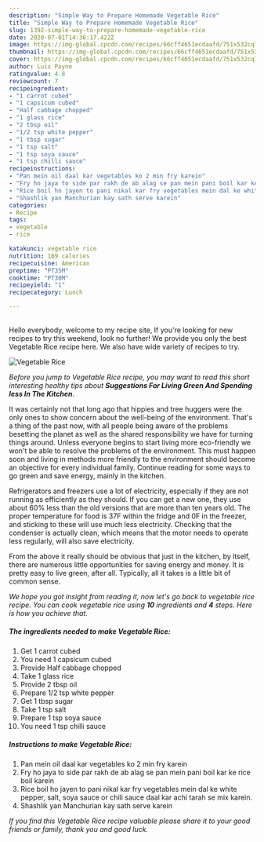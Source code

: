 ```yaml
---
description: "Simple Way to Prepare Homemade Vegetable Rice"
title: "Simple Way to Prepare Homemade Vegetable Rice"
slug: 1392-simple-way-to-prepare-homemade-vegetable-rice
date: 2020-07-01T14:36:17.422Z
image: https://img-global.cpcdn.com/recipes/66cff4651ecdaafd/751x532cq70/vegetable-rice-recipe-main-photo.jpg
thumbnail: https://img-global.cpcdn.com/recipes/66cff4651ecdaafd/751x532cq70/vegetable-rice-recipe-main-photo.jpg
cover: https://img-global.cpcdn.com/recipes/66cff4651ecdaafd/751x532cq70/vegetable-rice-recipe-main-photo.jpg
author: Luis Payne
ratingvalue: 4.8
reviewcount: 7
recipeingredient:
- "1 carrot cubed"
- "1 capsicum cubed"
- "Half cabbage chopped"
- "1 glass rice"
- "2 tbsp oil"
- "1/2 tsp white pepper"
- "1 tbsp sugar"
- "1 tsp salt"
- "1 tsp soya sauce"
- "1 tsp chilli sauce"
recipeinstructions:
- "Pan mein oil daal kar vegetables ko 2 min fry karein"
- "Fry ho jaya to side par rakh de ab alag se pan mein pani boil kar ke rice boil karein"
- "Rice boil ho jayen to pani nikal kar fry vegetables mein dal ke white pepper, salt, soya sauce or chili sauce daal kar achi tarah se mix karein."
- "Shashlik yan Manchurian kay sath serve karein"
categories:
- Recipe
tags:
- vegetable
- rice

katakunci: vegetable rice 
nutrition: 169 calories
recipecuisine: American
preptime: "PT35M"
cooktime: "PT30M"
recipeyield: "1"
recipecategory: Lunch

---
```

<br>
Hello everybody, welcome to my recipe site, If you're looking for new recipes to try this weekend, look no further! We provide you only the best Vegetable Rice recipe here. We also have wide variety of recipes to try.
<br>


![Vegetable Rice](https://img-global.cpcdn.com/recipes/66cff4651ecdaafd/751x532cq70/vegetable-rice-recipe-main-photo.jpg)

<i>Before you jump to Vegetable Rice recipe, you may want to read this short interesting healthy tips about 
<strong>Suggestions For Living Green And Spending less In The Kitchen</strong>.</i>
</br>

It was certainly not that long ago that hippies and tree huggers were the only ones to show concern about the well-being of the environment. That's a thing of the past now, with all people being aware of the problems besetting the planet as well as the shared responsibility we have for turning things around. Unless everyone begins to start living more eco-friendly we won't be able to resolve the problems of the environment. This must happen soon and living in methods more friendly to the environment should become an objective for every individual family. Continue reading for some ways to go green and save energy, mainly in the kitchen.

Refrigerators and freezers use a lot of electricity, especially if they are not running as efficiently as they should. If you can get a new one, they use about 60% less than the old versions that are more than ten years old. The proper temperature for food is 37F within the fridge and 0F in the freezer, and sticking to these will use much less electricity. Checking that the condenser is actually clean, which means that the motor needs to operate less regularly, will also save electricity.

From the above it really should be obvious that just in the kitchen, by itself, there are numerous little opportunities for saving energy and money. It is pretty easy to live green, after all. Typically, all it takes is a little bit of common sense.


<i>We hope you got insight from reading it, now let's go back to vegetable rice recipe. You can cook vegetable rice using <strong>10</strong> ingredients and <strong>4</strong> steps. Here is how you achieve that.
</i>

##### The ingredients needed to make Vegetable Rice:

1. Get 1 carrot cubed
1. You need 1 capsicum cubed
1. Provide Half cabbage chopped
1. Take 1 glass rice
1. Provide 2 tbsp oil
1. Prepare 1/2 tsp white pepper
1. Get 1 tbsp sugar
1. Take 1 tsp salt
1. Prepare 1 tsp soya sauce
1. You need 1 tsp chilli sauce


##### Instructions to make Vegetable Rice:

1. Pan mein oil daal kar vegetables ko 2 min fry karein
1. Fry ho jaya to side par rakh de ab alag se pan mein pani boil kar ke rice boil karein
1. Rice boil ho jayen to pani nikal kar fry vegetables mein dal ke white pepper, salt, soya sauce or chili sauce daal kar achi tarah se mix karein.
1. Shashlik yan Manchurian kay sath serve karein


<i>If you find this Vegetable Rice recipe valuable please share it to your good friends or family, thank you and good luck.</i>
